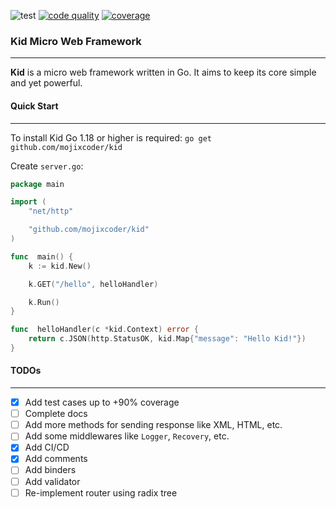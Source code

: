 ![test](https://github.com/mojixcoder/kid/actions/workflows/test.yml/badge.svg)
[![code quality](https://app.codacy.com/project/badge/Grade/aa9e650027e144359ae6f3cbdcdae6c9)](https://www.codacy.com/gh/mojixcoder/kid/dashboard?utm_source=github.com&amp;utm_medium=referral&amp;utm_content=mojixcoder/kid&amp;utm_campaign=Badge_Grade)
[![coverage](https://app.codacy.com/project/badge/Coverage/aa9e650027e144359ae6f3cbdcdae6c9)](https://www.codacy.com/gh/mojixcoder/kid/dashboard?utm_source=github.com&utm_medium=referral&utm_content=mojixcoder/kid&utm_campaign=Badge_Coverage)

### Kid Micro Web Framework
___
**Kid** is a micro web framework written in Go. It aims to keep its core simple and yet powerful.

#### Quick Start
___

To install Kid Go 1.18 or higher is required: `go get github.com/mojixcoder/kid`

Create `server.go`:

```go
package main

import (
    "net/http"

    "github.com/mojixcoder/kid"
)

func  main() {
    k := kid.New()

    k.GET("/hello", helloHandler)

    k.Run()
}

func  helloHandler(c *kid.Context) error {
    return c.JSON(http.StatusOK, kid.Map{"message": "Hello Kid!"})
}
```

#### TODOs
___

- [x] Add test cases up to +90% coverage
- [ ] Complete docs
- [ ] Add more methods for sending response like XML, HTML, etc.
- [ ] Add some middlewares like `Logger`, `Recovery`, etc.
- [x] Add CI/CD
- [x] Add comments
- [ ] Add binders
- [ ] Add validator
- [ ] Re-implement router using radix tree
